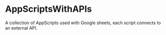 # AppScriptsWithAPIs
 A collection of AppScripts used with Google sheets, each script connects to an external API.

